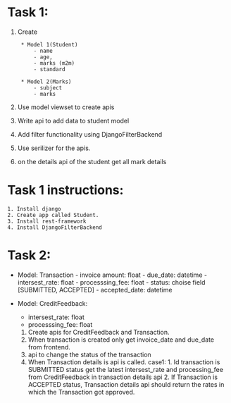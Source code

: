 # Task 1:
1. Create 

        * Model 1(Student)
            - name
            - age,
            - marks (m2m)
            - standard

        * Model 2(Marks)
            - subject
            - marks
2. Use model viewset to create apis
3. Write api to add data to student model
4. Add filter functionality using DjangoFilterBackend
5. Use serilizer for the apis.
6. on the details api of the student get all mark details


# Task 1 instructions:
    1. Install django
    2. Create app called Student.
    3. Install rest-framework
    4. Install DjangoFilterBackend


# Task 2:
* Model: Transaction 
      - invoice amount: float 
      - due_date: datetime
      - intersest_rate: float 
      - processsing_fee: float
      - status: choise field [SUBMITTED, ACCEPTED]
      - accepted_date: datetime


* Model: CreditFeedback:
   - intersest_rate: float 
   - processsing_fee: float 


  1. Create apis for CreditFeedback and Transaction.
  2. When transaction is created only get invoice_date and due_date from frontend.
  3. api to change the status of the transaction
  3. When Transaction details is api is called.
      case1:
            1. Id transaction is SUBMITTED status get the latest intersest_rate and processing_fee 
               from CreditFeedback in transaction details api
            2. If Transaction is ACCEPTED status, Transaction details
                api should return the rates in which the Transaction got approved.
